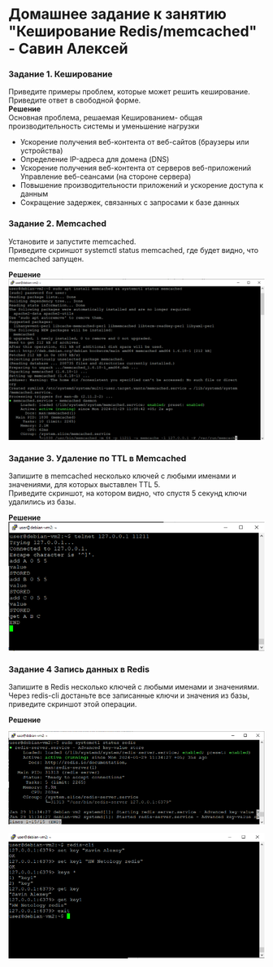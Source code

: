 # Домашнее задание к занятию "Кеширование Redis/memcached" - Савин Алексей

### Задание 1. Кеширование  
Приведите примеры проблем, которые может решить кеширование.  
Приведите ответ в свободной форме.  
**Решение**  
Основная проблема, решаемая Кешированием- общая производительность системы и уменьшение нагрузки

- Ускорение получения веб-контента от веб-сайтов (браузеры или устройства)
- Определение IP-адреса для домена (DNS)
- Ускорение получения веб-контента от серверов веб-приложений Управление веб-сеансами (на стороне сервера)
- Повышение производительности приложений и ускорение доступа к данным
- Сокращение задержек, связанных с запросами к базе данных

### Задание 2. Memcached
Установите и запустите memcached.  
Приведите скриншот systemctl status memcached, где будет видно, что memcached запущен.  

**Решение**  
![memcached](https://github.com/AI-Savin/hw_Redis-memcached/blob/main/img/memcached.png)  

### Задание 3. Удаление по TTL в Memcached
Запишите в memcached несколько ключей с любыми именами и значениями, для которых выставлен TTL 5.  
Приведите скриншот, на котором видно, что спустя 5 секунд ключи удалились из базы.  

**Решение**  
![memcached_add](https://github.com/AI-Savin/hw_Redis-memcached/blob/main/img/memcached_add.png)  

### Задание 4 Запись данных в Redis
Запишите в Redis несколько ключей с любыми именами и значениями.  
Через redis-cli достаньте все записанные ключи и значения из базы, приведите скриншот этой операции.  

**Решение** 

![redis](https://github.com/AI-Savin/hw_Redis-memcached/blob/main/img/redis.png)  

![redis-cli](https://github.com/AI-Savin/hw_Redis-memcached/blob/main/img/redis-cli.png)  

